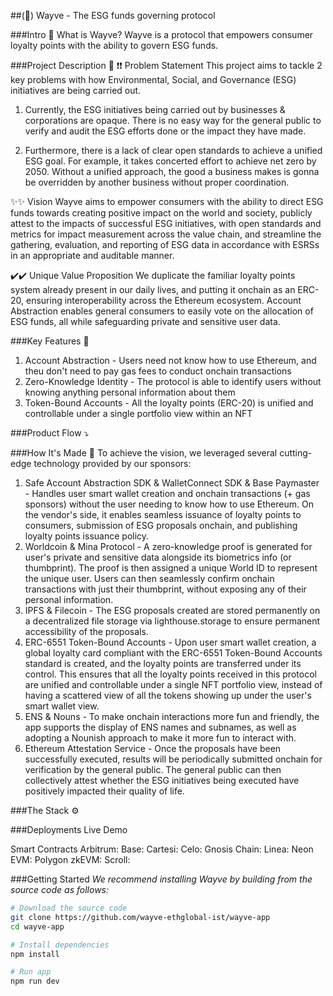 ##(🌱) Wayve - The ESG funds governing protocol

###Intro 👋
What is Wayve?
Wayve is a protocol that empowers consumer loyalty points with the ability to govern ESG funds.

###Project Description 📔
❗❗ Problem Statement
This project aims to tackle 2 key problems with how Environmental, Social, and Governance (ESG) initiatives are being carried out.

1. Currently, the ESG initiatives being carried out by businesses & corporations are opaque. There is no easy way for the general public to verify and audit the ESG efforts done or the impact they have made.

2. Furthermore, there is a lack of clear open standards to achieve a unified ESG goal. For example, it takes concerted effort to achieve net zero by 2050. Without a unified approach, the good a business makes is gonna be overridden by another business without proper coordination.

✨✨ Vision
Wayve aims to empower consumers with the ability to direct ESG funds towards creating positive impact on the world and society, publicly attest to the impacts of successful ESG initiatives, with open standards and metrics for impact measurement across the value chain, and streamline the gathering, evaluation, and reporting of ESG data in accordance with ESRSs in an appropriate and auditable manner.

✔️✔️ Unique Value Proposition
We duplicate the familiar loyalty points system already present in our daily lives, and putting it onchain as an ERC-20, ensuring interoperability across the Ethereum ecosystem. Account Abstraction enables general consumers to easily vote on the allocation of ESG funds, all while safeguarding private and sensitive user data.

###Key Features 🔑
1. Account Abstraction - Users need not know how to use Ethereum, and theu don't need to pay gas fees to conduct onchain transactions
2. Zero-Knowledge Identity - The protocol is able to identify users without knowing anything personal information about them
3. Token-Bound Accounts - All the loyalty points (ERC-20) is unified and controllable under a single portfolio view within an NFT

###Product Flow ⤵️


###How It's Made 🧰
To achieve the vision, we leveraged several cutting-edge technology provided by our sponsors:

1. Safe Account Abstraction SDK & WalletConnect SDK & Base Paymaster - Handles user smart wallet creation and onchain transactions (+ gas sponsors) without the user needing to know how to use Ethereum. On the vendor's side, it enables seamless issuance of loyalty points to consumers, submission of ESG proposals onchain, and publishing loyalty points issuance policy.
2. Worldcoin & Mina Protocol - A zero-knowledge proof is generated for user's private and sensitive data alongside its biometrics info (or thumbprint). The proof is then assigned a unique World ID to represent the unique user. Users can then seamlessly confirm onchain transactions with just their thumbprint, without exposing any of their personal information.
3. IPFS & Filecoin - The ESG proposals created are stored permanently on a decentralized file storage via lighthouse.storage to ensure permanent accessibility of the proposals.
4. ERC-6551 Token-Bound Accounts - Upon user smart wallet creation, a global loyalty card compliant with the ERC-6551 Token-Bound Accounts standard is created, and the loyalty points are transferred under its control. This ensures that all the loyalty points received in this protocol are unified and controllable under a single NFT portfolio view, instead of having a scattered view of all the tokens showing up under the user's smart wallet view.
5. ENS & Nouns - To make onchain interactions more fun and friendly, the app supports the display of ENS names and subnames, as well as adopting a Nounish approach to make it more fun to interact with.
6. Ethereum Attestation Service - Once the proposals have been successfully executed, results will be periodically submitted onchain for verification by the general public. The general public can then collectively attest whether the ESG initiatives being executed have positively impacted their quality of life.

###The Stack ⚙️


###Deployments
Live Demo


Smart Contracts
Arbitrum:
Base:
Cartesi:
Celo:
Gnosis Chain:
Linea:
Neon EVM:
Polygon zkEVM:
Scroll:

###Getting Started
_We recommend installing Wayve by building from the source code as follows:_

```bash
# Download the source code
git clone https://github.com/wayve-ethglobal-ist/wayve-app
cd wayve-app

# Install dependencies
npm install

# Run app
npm run dev
```
